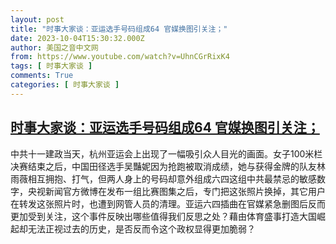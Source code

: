 ```yaml
---
layout: post
title: "时事大家谈：亚运选手号码组成64 官媒换图引关注；"
date: 2023-10-04T15:30:32.000Z
author: 美国之音中文网
from: https://www.youtube.com/watch?v=UhnCGrRixK4
tags: [ 时事大家谈 ]
comments: True
categories: [ 时事大家谈 ]
---
```

<!--1696433432000-->
[时事大家谈：亚运选手号码组成64 官媒换图引关注；](https://www.youtube.com/watch?v=UhnCGrRixK4)
------

<div>
中共十一建政当天，杭州亚运会上出现了一幅吸引众人目光的画面。女子100米栏决赛结束之后，中国田径选手吴豔妮因为抢跑被取消成绩，她与获得金牌的队友林雨薇相互拥抱、打气，但两人身上的号码却意外组成六四这组中共最禁忌的敏感数字，央视新闻官方微博在发布一组比赛图集之后，专门把这张照片换掉，其它用户在转发这张照片时，也遭到网管人员的清理。亚运六四插曲在官媒紧急删图后反而更加受到关注，这个事件反映出哪些值得我们反思之处？藉由体育盛事打造大国崛起却无法正视过去的历史，是否反而令这个政权显得更加脆弱？
</div>
